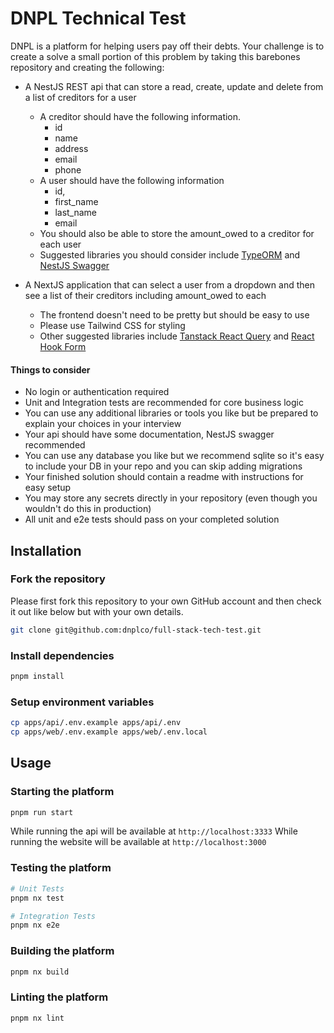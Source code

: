 # DNPL Technical Test

DNPL is a platform for helping users pay off their debts. Your challenge is to create a solve a small portion of this problem by taking this barebones repository and creating the following:

- A NestJS REST api that can store a read, create, update and delete from a list of creditors for a user

  - A creditor should have the following information.
    - id
    - name
    - address
    - email
    - phone
  - A user should have the following information
    - id,
    - first_name
    - last_name
    - email
  - You should also be able to store the amount_owed to a creditor for each user
  - Suggested libraries you should consider include [TypeORM](https://typeorm.io/) and [NestJS Swagger](https://docs.nestjs.com/openapi/introduction)

- A NextJS application that can select a user from a dropdown and then see a list of their creditors including amount_owed to each
  - The frontend doesn't need to be pretty but should be easy to use
  - Please use Tailwind CSS for styling
  - Other suggested libraries include [Tanstack React Query](https://tanstack.com/query/latest) and [React Hook Form](https://react-hook-form.com/)

#### Things to consider

- No login or authentication required
- Unit and Integration tests are recommended for core business logic
- You can use any additional libraries or tools you like but be prepared to explain your choices in your interview
- Your api should have some documentation, NestJS swagger recommended
- You can use any database you like but we recommend sqlite so it's easy to include your DB in your repo and you can skip adding migrations
- Your finished solution should contain a readme with instructions for easy setup
- You may store any secrets directly in your repository (even though you wouldn't do this in production)
- All unit and e2e tests should pass on your completed solution

## Installation

### Fork the repository

Please first fork this repository to your own GitHub account and then check it out like below but with your own details.

```bash
git clone git@github.com:dnplco/full-stack-tech-test.git
```

### Install dependencies

```bash
pnpm install
```

### Setup environment variables

```bash
cp apps/api/.env.example apps/api/.env
cp apps/web/.env.example apps/web/.env.local
```

## Usage

### Starting the platform

```bash
pnpm run start
```

While running the api will be available at `http://localhost:3333`
While running the website will be available at `http://localhost:3000`

### Testing the platform

```bash
# Unit Tests
pnpm nx test

# Integration Tests
pnpm nx e2e
```

### Building the platform

```bash
pnpm nx build
```

### Linting the platform

```bash
pnpm nx lint
```
